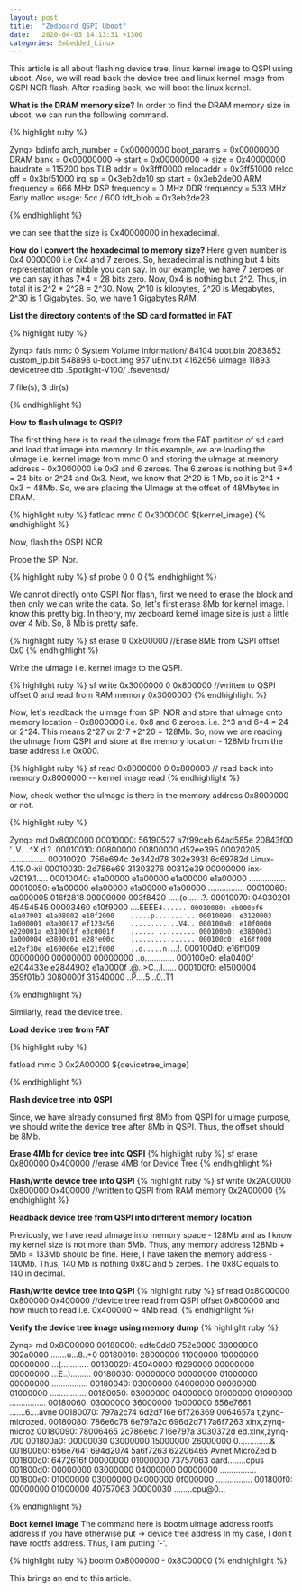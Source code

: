 ```yaml
---
layout: post
title:  "Zedboard QSPI Uboot"
date:   2020-04-03 14:13:31 +1300
categories: Embedded_Linux
---
```

This article is all about flashing device tree, linux kernel image to QSPI using uboot.
Also, we will read back the device tree and linux kernel image from QSPI NOR flash.
After reading back, we will boot the linux kernel.

**What is the DRAM memory size?**
In order to find the DRAM memory size in uboot, we can run the following command.

{% highlight ruby %}

Zynq> bdinfo
arch_number = 0x00000000
boot_params = 0x00000000
DRAM bank   = 0x00000000
-> start    = 0x00000000
-> size     = 0x40000000
baudrate    = 115200 bps
TLB addr    = 0x3fff0000
relocaddr   = 0x3ff51000
reloc off   = 0x3bf51000
irq_sp      = 0x3eb2de10
sp start    = 0x3eb2de00
ARM frequency = 666 MHz
DSP frequency = 0 MHz
DDR frequency = 533 MHz
Early malloc usage: 5cc / 600
fdt_blob    = 0x3eb2de28

{% endhighlight %}

we can see that the size is 0x40000000 in hexadecimal.

**How do I convert the hexadecimal to memory size?**
Here given number is 0x4 0000000 i.e 0x4 and 7 zeroes.
So, hexadecimal is nothing but 4 bits representation or nibble you can say.
In our example, we have 7 zeroes or we can say it has 7*4 = 28 bits zero.
Now, 0x4 is nothing but 2^2. Thus, in total it is 2^2 * 2^28 = 2^30.
Now, 2^10 is kilobytes, 2^20 is Megabytes, 2^30 is 1 Gigabytes.
So, we have 1 Gigabytes RAM.

**List the directory contents of the SD card formatted in FAT**

{% highlight ruby %}

Zynq> fatls mmc 0
            System Volume Information/
    84104   boot.bin
  2083852   custom_ip.bit
   548898   u-boot.img
      957   uEnv.txt
  4162656   uImage
    11893   devicetree.dtb
            .Spotlight-V100/
            .fseventsd/

7 file(s), 3 dir(s)

{% endhighlight %}

**How to flash uImage to QSPI?**

The first thing here is to read the uImage from the FAT partition of sd card and load that image
into memory. In this example, we are loading the uImage i.e. kernel image from mmc 0 and storing the
uImage at memory address - 0x3000000 i.e 0x3 and 6 zeroes. 
The 6 zeroes is nothing but 6*4 = 24 bits or 2^24 and 0x3.
Next, we know that 2^20 is 1 Mb, so it is 2^4 * 0x3 = 48Mb. So, we are placing the UImage at the offset of 48Mbytes
in DRAM. 

{% highlight ruby %}
fatload mmc 0 0x3000000 ${kernel_image}
{% endhighlight %}

Now, flash the QSPI NOR 

Probe the SPI Nor.

{% highlight ruby %}
sf probe 0 0 0
{% endhighlight %}

We cannot directly onto QSPI Nor flash, first we need to erase the block and then only we can write the
data. So, let's first erase 8Mb for kernel image. I know this pretty big. In theory, my zedboard kernel image size is just a little over 4 Mb. So, 8 Mb is pretty safe. 

{% highlight ruby %}
sf erase 0 0x800000  //Erase 8MB from QSPI offset 0x0
{% endhighlight %}

Write the uImage i.e. kernel image to the QSPI.

{% highlight ruby %}
sf write 0x3000000 0 0x800000  //written to QSPI offset 0 and read from RAM memory 0x3000000
{% endhighlight %}

Now, let's readback the uImage from SPI NOR and store that uImage onto memory location - 
0x8000000 i.e. 0x8 and 6 zeroes. i.e. 2^3 and 6*4 = 24 or 2^24. This means 2^27 or 2^7 *2^20 = 128Mb.
So, now we are reading the uImage from QSPI and store at the memory location - 128Mb from the base address i.e 0x000. 

{% highlight ruby %}
sf read  0x8000000 0  0x800000  // read back into memory 0x8000000  -- kernel image read
{% endhighlight %}

Now, check wether the uImage is there in the memory address 0x8000000 or not.

{% highlight ruby %}

Zynq> md 0x8000000
00010000: 56190527 a7f99ceb 64ad585e 20843f00    '..V....^X.d.?.
00010010: 00800000 00800000 d52ee395 00020205    ................
00010020: 756e694c 2e342d78 302e3931 6c69782d    Linux-4.19.0-xil
00010030: 2d786e69 31303276 00312e39 00000000    inx-v2019.1.....
00010040: e1a00000 e1a00000 e1a00000 e1a00000    ................
00010050: e1a00000 e1a00000 e1a00000 e1a00000    ................
00010060: ea000005 016f2818 00000000 003f8420    .....(o..... .?.
00010070: 04030201 45454545 00003460 e10f9000    ....EEEE`4......
00010080: eb000bf6 e1a07001 e1a08002 e10f2000    .....p....... ..
00010090: e3120003 1a000001 e3a00017 ef123456    ............V4..
000100a0: e10f0000 e220001a e310001f e3c0001f    ...... .........
000100b0: e38000d3 1a000004 e3800c01 e28fe00c    ................
000100c0: e16ff000 e12ef30e e160006e e121f000    ..o.....n.`...!.
000100d0: e16ff009 00000000 00000000 00000000    ..o.............
000100e0: e1a0400f e204433e e2844902 e1a0000f    .@..>C...I......
000100f0: e1500004 359f01b0 3080000f 31540000    ..P....5...0..T1

{% endhighlight %}

Similarly, read the device tree.

**Load device tree from FAT**

{% highlight ruby %}

fatload mmc 0 0x2A00000 ${devicetree_image}

{% endhighlight %}

**Flash device tree into QSPI**

Since, we have already consumed first 8Mb from QSPI for uImage purpose, we should write the
device tree after 8Mb in QSPI. Thus, the offset should be 8Mb.

**Erase 4Mb for device tree into QSPI**
{% highlight ruby %}
sf erase 0x800000  0x400000 //erase 4MB for Device Tree
{% endhighlight %}

**Flash/write device tree into QSPI**
{% highlight ruby %}
sf write 0x2A00000 0x800000  0x400000  //written to QSPI from RAM memory 0x2A00000
{% endhighlight %}

**Readback device tree from QSPI into different memory location**

Previously, we have read uImage into memory space - 128Mb and as I know my kernel size is not more than 5Mb.
Thus, any memory address 128Mb + 5Mb = 133Mb should be fine. Here, I have taken the memory address - 
140Mb. Thus, 140 Mb is nothing 0x8C and 5 zeroes. The 0x8C equals to 140 in decimal. 

**Flash/write device tree into QSPI**
{% highlight ruby %}
sf read  0x8C00000 0x800000 0x400000 //device tree read from QSPI offset 0x800000 and how much to read i.e. 0x400000 ~ 4Mb read.
{% endhighlight %}

**Verify the device tree image using memory dump**
{% highlight ruby %}

Zynq> md 0x8C00000
00180000: edfe0dd0 752e0000 38000000 302a0000    .......u...8..*0
00180010: 28000000 11000000 10000000 00000000    ...(............
00180020: 45040000 f8290000 00000000 00000000    ...E..).........
00180030: 00000000 00000000 01000000 00000000    ................
00180040: 03000000 04000000 00000000 01000000    ................
00180050: 03000000 04000000 0f000000 01000000    ................
00180060: 03000000 36000000 1b000000 656e7661    .......6....avne
00180070: 797a2c74 6d2d716e 6f726369 0064657a    t,zynq-microzed.
00180080: 786e6c78 6e797a2c 696d2d71 7a6f7263    xlnx,zynq-microz
00180090: 78006465 2c786e6c 716e797a 3030372d    ed.xlnx,zynq-700
001800a0: 00000030 03000000 15000000 26000000    0..............&
001800b0: 656e7641 694d2074 5a6f7263 62206465    Avnet MicroZed b
001800c0: 6472616f 00000000 01000000 73757063    oard........cpus
001800d0: 00000000 03000000 04000000 00000000    ................
001800e0: 01000000 03000000 04000000 0f000000    ................
001800f0: 00000000 01000000 40757063 00000030    ........cpu@0...

{% endhighlight %}

**Boot kernel image**
The command here is bootm uImage address  rootfs address if you have otherwise put ->  device tree address
In my case, I don't have rootfs address. Thus, I am putting '-'.

{% highlight ruby %}
bootm 0x8000000 - 0x8C00000
{% endhighlight %}

This brings an end to this article.